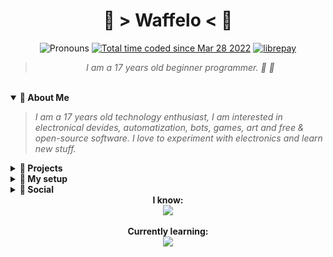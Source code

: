 <div align='center'>
  <h1> 🐾 > Waffelo < 🐾</h1>
  <img alt='Pronouns' src='https://img.shields.io/badge/Pronouns-He%2FHim-f3c0ff' /> <a href="https://wakatime.com/@29725049-7048-4ebb-8064-21f95716ce5a"><img src="https://wakatime.com/badge/user/29725049-7048-4ebb-8064-21f95716ce5a.svg" alt="Total time coded since Mar 28 2022" /></a> <a href="https://liberapay.com/Waffelo/donate" target="blank"><img src="https://shields.io/badge/donate_with-liberapay-F6C915?logo=liberapay" alt="librepay"/></a>
    <br/>

   <blockquote><i>I am a 17 years old beginner programmer. 🧇 🐾 </i></div></blockquote>
  <br/>
  <details open>
    <summary><b>🌸 About Me</b></summary>
   <blockquote> <i>I am a 17 years old technology enthusiast, I am interested in electronical devides, automatization, bots, games, art and free & open-source software. I love to experiment with electronics and learn new stuff.</i></blockquote>
  </details>
  
  <details>
    <summary><b>📂 Projects</b></summary>
   <blockquote> <i>Nothing interesting here... yet..</i>
     <br></br>
   <ul>
     <li><b><a href="https://github.com/Waffelo/yomama-bot">Yo Mama! Bot -</a></b> Discord yo-mama joke bot. (Abandoned...)</li> 
    
    
   </blockquote>
  </details>
  
  <details>
    <summary><b>💾 My setup</b></summary>
   <blockquote> 
     <i>I have a slightly upgraded Lenovo Legion Y530 laptop. Here are my <a href="https://github.com/Waffelo/dotfiles">.dotfiles</a>!</i>
     <br></br>
    <ul>
      <li><b>OS  - </b><i>Arch Linux</i></li>
      <li><b>CPU - </b><i>Intel i5-8300H (8) @ 4.000GHz</i></li>
      <li><b>RAM - </b><i>16GiB DDR4 Dual-channel</i></li>
      <li><b>GPU - </b><i>NVIDIA GeForce GTX 1050 Mobile</i></li>
      <li><b>SSD - </b><i>Apacer NVME 256GiB</i></li>
      <li><b>HDD - </b><i>1TB</i></li>
     </ul>
     
   </blockquote>
  </details>
    
  <details>
    <summary><b>💭 Social</b></summary>
    <blockquote> <i>You can reach out to me trough these links:
      <ul>
        <li><a href="https:/www.waffelo.net">Website</a></li>
        <li><a href="https://matrix.to/#/!olFnGkZMAwnDpcxacl:matrix.org?via=matrix.org">Matrix Space</a></li>
        <li><a href="https://discord.gg/kakkzsG4CT">Discord Server</a></li>
        <li><a href="https://social.linux.pizza/@waffelo">Mastodon</a></li>
      </ul>
      </i></blockquote>
  </details>
  
<div align='center'>
   <b>I know:</b><br/>
   <a href="https://skillicons.dev">
    <img src="https://skillicons.dev/icons?i=md,latex,linux,vim,git" />
   </a>
  </div>
  
 <br/>
 <div align='center'>
   <b>Currently learning:</b><br/>
   <a href="https://skillicons.dev">
    <img src="https://skillicons.dev/icons?i=arduino,python,cpp,blender,godot,bots" />
   </a>
  </div>
  
  
 
  
